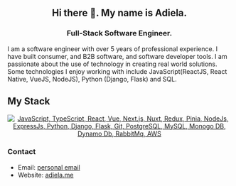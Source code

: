 
**<h2 align="center"> Hi there 👋. My name is Adiela. </h2>**

<h3 align="center"> Full-Stack Software Engineer. </h3>

I am a software engineer with over 5 years of professional experience. I have built consumer, and B2B software, and software developer tools. I am passionate about the use of technology in creating real world solutions. Some technologies I enjoy working with include JavaScript(ReactJS, React Native, VueJS, NodeJS), Python (Django, Flask) and SQL. 

## My Stack
<p align="center">
  <a href="#">
    <img src="https://skillicons.dev/icons?i=js,ts,react,vue,next,nuxt,redux,pinia,nodejs,express,python,django,flask,git,postgresql,mysql,mongodb,dynamodb,rabbitmq,aws" alt="JavaScript, TypeScript, React, Vue, Next.js, Nuxt, Redux, Pinia, NodeJs, ExpressJs, Python, Django, Flask, Git, PostgreSQL, MySQL, Monogo DB, Dynamo Db, RabbitMq, AWS">
  </a>
</p>


### Contact
- Email: [personal email](mailto:adiela.abishua@gmail.com)
- Website: [adiela.me](https://adiela.me/)



<!--
**adiela/adiela** is a ✨ _special_ ✨ repository because its `README.md` (this file) appears on your GitHub profile.

Here are some ideas to get you started:

- 🔭 I’m currently working on ...
- 🌱 I’m currently learning ...
- 👯 I’m looking to collaborate on ...
- 🤔 I’m looking for help with ...
- 💬 Ask me about ...
- 📫 How to reach me: ...
- 😄 Pronouns: ...
- ⚡ Fun fact: ...
-->
